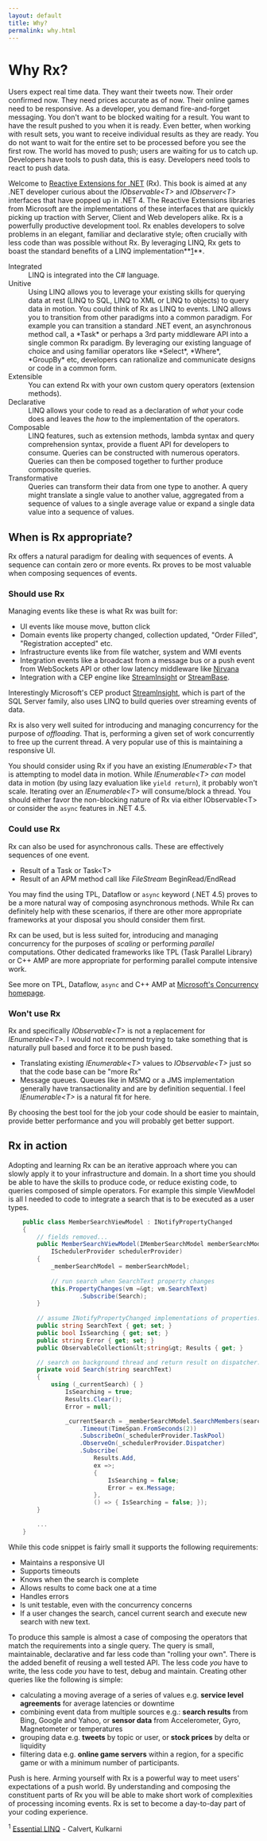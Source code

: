 ```yaml
---
layout: default
title: Why?
permalink: why.html
---
```


# Why Rx?

Users expect real time data. They want their tweets now. Their order confirmed now. They need prices accurate as of now. Their online games need to be responsive. As a developer, you demand fire-and-forget messaging. You don't want to be blocked waiting for a result. You want to have the result pushed to you when it is ready. Even better, when working with result sets, you want to receive individual results as they are ready. You do not want to wait for the entire set to be processed before you see the first row. The world has moved to push; users are waiting for us to catch up. Developers have tools to push data, this is easy. Developers need tools to react to push data.

Welcome to [Reactive Extensions for .NET](http://msdn.microsoft.com/en-us/devlabs/gg577609) (Rx). This book is aimed at any .NET developer curious about the *IObservable&lt;T&gt;* and *IObserver&lt;T&gt;* interfaces that have popped up in .NET 4. The Reactive Extensions libraries from Microsoft are the implementations of these interfaces that are quickly picking up traction with Server, Client and Web developers alike. Rx is a powerfully productive development tool. Rx enables developers to solve problems in an elegant, familiar and declarative style; often crucially with less code than was possible without Rx. By leveraging LINQ, Rx gets to boast the standard benefits of a LINQ implementation**[1](#reference1")**.

<!-- who even uses dt and dt tags in this day and age??? -->
<dl>
        <dt>Integrated</dt>
        <dd>
            LINQ is integrated into the C# language.
        </dd>
        <dt>Unitive</dt>
        <dd>
            Using LINQ allows you to leverage your existing skills for querying data at rest
            (LINQ to SQL, LINQ to XML or LINQ to objects) to query data in motion. You could
            think of Rx as LINQ to events. LINQ allows you to transition from other paradigms
            into a common paradigm. For example you can transition a standard .NET event, an
            asynchronous method call, a *Task* or perhaps a 3rd party middleware API
            into a single common Rx paradigm. By leveraging our existing language of choice
            and using familiar operators like *Select*, *Where*, *GroupBy*
            etc, developers can rationalize and communicate designs or code in a common form.
        </dd>
        <dt>Extensible</dt>
        <dd>
            You can extend Rx with your own custom query operators (extension methods).
        </dd>
        <dt>Declarative</dt>
        <dd>
            LINQ allows your code to read as a declaration of <i>what</i> your code does and
            leaves the <i>how</i> to the implementation of the operators.</dd>
        <dt>Composable</dt>
        <dd>
            LINQ features, such as extension methods, lambda syntax and query comprehension
            syntax, provide a fluent API for developers to consume. Queries can be constructed
            with numerous operators. Queries can then be composed together to further produce
            composite queries.</dd>
        <dt>Transformative</dt>
        <dd>
            Queries can transform their data from one type to another. A query might translate
            a single value to another value, aggregated from a sequence of values to a single
            average value or expand a single data value into a sequence of values.
        </dd>
    </dl>

<a name="WhenRx"></a>

## When is Rx appropriate?

Rx offers a natural paradigm for dealing with sequences of events. A sequence can contain zero or more events. Rx proves to be most valuable when composing sequences of events.

<a name="Should"></a>

### Should use Rx

Managing events like these is what Rx was built for:

- UI events like mouse move, button click
- Domain events like property changed, collection updated, "Order Filled", "Registration accepted" etc.
- Infrastructure events like from file watcher, system and WMI events
- Integration events like a broadcast from a message bus or a push event from WebSockets API or other low latency middleware like <a href="http://www.my-channels.com">Nirvana</a>
- Integration with a CEP engine like <a href="http://www.microsoft.com/sqlserver/en/us/solutions-technologies/business-intelligence/complex-event-processing.aspx">StreamInsight</a> or <a href="http://www.streambase.com">StreamBase</a>.</li>
   

Interestingly Microsoft's CEP product <a href="http://www.microsoft.com/sqlserver/en/us/solutions-technologies/business-intelligence/complex-event-processing.aspx">StreamInsight</a>, which is part of the SQL Server family, also uses LINQ to build queries over streaming events of data.


Rx is also very well suited for introducing and managing concurrency for the purpose of *offloading*. That is, performing a given set of work concurrently to free up the current thread. A very popular use of this is maintaining a responsive UI.


You should consider using Rx if you have an existing *IEnumerable&lt;T&gt;* that is attempting to model data in motion. While *IEnumerable&lt;T&gt;* *can* model data in motion (by using lazy evaluation like `yield return`), it probably won't scale. Iterating over an <em>IEnumerable&lt;T&gt;</em> will consume/block a thread. You should either favor the non-blocking nature of Rx via either IObservable&lt;T&gt; or consider the <code>async</code> features in .NET 4.5.

<a name="Could"></a>

### Could use Rx

Rx can also be used for asynchronous calls. These are effectively sequences of one event.

 - Result of a Task or Task&lt;T&gt;
 - Result of an APM method call like <em>FileStream</em> BeginRead/EndRead

You may find the using TPL, Dataflow or `async` keyword (.NET 4.5) proves to be a more natural way of composing asynchronous methods. While Rx can definitely help with these scenarios, if there are other more appropriate frameworks at your disposal you should consider them first.

Rx can be used, but is less suited for, introducing and managing concurrency for the purposes of <i>scaling</i> or performing <i>parallel</i> computations. Other dedicated frameworks like TPL (Task Parallel Library) or C++ AMP are more appropriate for performing parallel compute intensive work.
    
See more on TPL, Dataflow, <code>async</code> and C++ AMP at <a href="http://msdn.microsoft.com/en-us/concurrency"> Microsoft's Concurrency homepage</a>.

<a name="Wont"></a>

### Won't use Rx
 
Rx and specifically <em>IObservable&lt;T&gt;</em> is not a replacement for <em>IEnumerable&lt;T&gt;</em>. I would not recommend trying to take something that is naturally pull based and force it to be push based.
 
- Translating existing <em>IEnumerable&lt;T&gt;</em> values to <em>IObservable&lt;T&gt;</em> just so that the code base can be "more Rx"
- Message queues. Queues like in MSMQ or a JMS implementation generally have transactionality and are by definition sequential. I feel <em>IEnumerable&lt;T&gt;</em> is a natural fit for here.
    
By choosing the best tool for the job your code should be easier to maintain, provide better performance and you will probably get better support.

<a name="RxInAction"></a>

## Rx in action

Adopting and learning Rx can be an iterative approach where you can slowly apply it to your infrastructure and domain. In a short time you should be able to have the skills to produce code, or reduce existing code, to queries composed of simple operators. For example this simple ViewModel is all I needed to code to integrate a search that is to be executed as a user types.

```csharp
    public class MemberSearchViewModel : INotifyPropertyChanged
    {
        // fields removed...
        public MemberSearchViewModel(IMemberSearchModel memberSearchModel,
            ISchedulerProvider schedulerProvider)
        {
            _memberSearchModel = memberSearchModel;
                
            // run search when SearchText property changes
            this.PropertyChanges(vm =&gt; vm.SearchText)
                    .Subscribe(Search);
        }
            
        // assume INotifyPropertyChanged implementations of properties...
        public string SearchText { get; set; }
        public bool IsSearching { get; set; }
        public string Error { get; set; }
        public ObservableCollection&lt;string&gt; Results { get; }

        // search on background thread and return result on dispatcher.
        private void Search(string searchText)
        {
            using (_currentSearch) { }
                IsSearching = true;
                Results.Clear();
                Error = null;

                _currentSearch = _memberSearchModel.SearchMembers(searchText)
                    .Timeout(TimeSpan.FromSeconds(2))
                    .SubscribeOn(_schedulerProvider.TaskPool)
                    .ObserveOn(_schedulerProvider.Dispatcher)
                    .Subscribe(
                        Results.Add,
                        ex =>;
                        {
                            IsSearching = false;
                            Error = ex.Message;
                        },
                        () => { IsSearching = false; });
        }

        ...
    }
```

While this code snippet is fairly small it supports the following requirements:

 - Maintains a responsive UI
 - Supports timeouts
 - Knows when the search is complete
 - Allows results to come back one at a time
 - Handles errors
 - Is unit testable, even with the concurrency concerns
 - If a user changes the search, cancel current search and execute new search with new text.

To produce this sample is almost a case of composing the operators that match the requirements into a single query. The query is small, maintainable, declarative and far less code than "rolling your own". There is the added benefit of reusing a well tested API. The less code *you* have to write, the less code *you* have to test, debug and maintain. Creating other queries like the following is simple:

 - calculating a moving average of a series of values e.g. **service level agreements** for average latencies or downtime
 - combining event data from multiple sources e.g.: <b>search results</b> from Bing, Google and Yahoo, or **sensor data** from Accelerometer, Gyro, Magnetometer or temperatures
 - grouping data e.g. **tweets** by topic or user, or **stock prices** by delta or liquidity
 - filtering data e.g. **online game servers** within a region, for a specific game or with a minimum number of participants.

Push is here. Arming yourself with Rx is a powerful way to meet users' expectations of a push world. By understanding and composing the constituent parts of Rx you will be able to make short work of complexities of processing incoming events. Rx is set to become a day-to-day part of your coding experience.

<p class="comment">
    <a name="reference1"></a><sup>1</sup>
    <a href="http://www.amazon.co.uk/gp/product/B001XT616O/ref=as_li_qf_sp_asin_tl?ie=UTF8&amp;camp=1634&amp;creative=6738&amp;creativeASIN=B001XT616O&amp;linkCode=as2&amp;tag=int0b-21">Essential LINQ</a><img src="http://www.assoc-amazon.co.uk/e/ir?t=int0b-21&amp;l=as2&amp;o=2&amp;a=B001XT616O" width="1" height="1" border="0" alt="" style="border:none !important; margin:0px !important;" class="webonly" />
     - Calvert, Kulkarni
</p>
